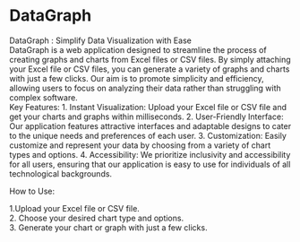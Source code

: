 <h1> DataGraph </h1>
DataGraph : Simplify Data Visualization with Ease<br>
DataGraph is a web application designed to streamline the process of creating graphs and charts from Excel files or CSV files. By simply attaching your Excel file or CSV files, you can generate a variety of graphs and charts with just a few clicks. Our aim is to promote simplicity and efficiency, allowing users to focus on analyzing their data rather than struggling with complex software.
<br>
Key Features:
1. Instant Visualization: Upload your Excel file or CSV file and get your charts and graphs within milliseconds.
2. User-Friendly Interface: Our application features attractive interfaces and adaptable designs to cater to the unique needs and preferences of each user.
3. Customization: Easily customize and represent your data by choosing from a variety of chart types and options.
4. Accessibility: We prioritize inclusivity and accessibility for all users, ensuring that our application is easy to use for individuals of all technological backgrounds.

How to Use: 

1.Upload your Excel file or CSV file.                       
2. Choose your desired chart type and options.                         
3. Generate your chart or graph with just a few clicks.
